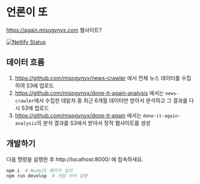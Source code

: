 # 언론이 또

https://again.misogynyx.com 웹사이트?

[![Netlify Status](https://api.netlify.com/api/v1/badges/497bc07b-11d9-4eba-ab64-e13d902c6650/deploy-status)](https://app.netlify.com/sites/again-misogynyx/deploys)

## 데이터 흐름

1. https://github.com/misogynyx/news-crawler 에서 전체 뉴스 데이터를 수집하여
   S3에 업로드
2. https://github.com/misogynyx/done-it-again-analysis 에서는
   `news-crawler`에서 수집한 데잍처 중 최근 6개월 데이터만 받아서 분석하고
   그 결과를 다시 S3에 업로드
3. https://github.com/misogynyx/done-it-again 에서는 `done-it-again-analysis`의
   분석 결과를 S3에서 받아서 정적 웹사이트를 생성

## 개발하기

다음 명령을 실행한 후 http://localhost:8000/ 에 접속하세요.

```bash
npm i  # NodeJS 패키지 설치
npm run develop  # 개발 서버 실행
```
